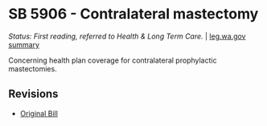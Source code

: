 # SB 5906 - Contralateral mastectomy
*Status: First reading, referred to Health & Long Term Care.* | [leg.wa.gov summary](https://app.leg.wa.gov/billsummary?BillNumber=5906&Year=2021)

Concerning health plan coverage for contralateral prophylactic mastectomies.

## Revisions
* [Original Bill](1/)